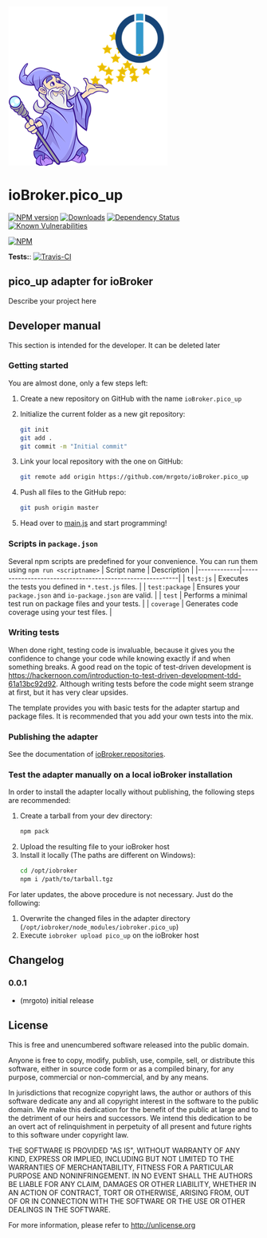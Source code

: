 ![Logo](admin/pico_up.png)
# ioBroker.pico_up

[![NPM version](http://img.shields.io/npm/v/iobroker.pico_up.svg)](https://www.npmjs.com/package/iobroker.pico_up)
[![Downloads](https://img.shields.io/npm/dm/iobroker.pico_up.svg)](https://www.npmjs.com/package/iobroker.pico_up)
[![Dependency Status](https://img.shields.io/david/mrgoto/iobroker.pico_up.svg)](https://david-dm.org/mrgoto/iobroker.pico_up)
[![Known Vulnerabilities](https://snyk.io/test/github/mrgoto/ioBroker.pico_up/badge.svg)](https://snyk.io/test/github/mrgoto/ioBroker.pico_up)

[![NPM](https://nodei.co/npm/iobroker.pico_up.png?downloads=true)](https://nodei.co/npm/iobroker.pico_up/)

**Tests:**: [![Travis-CI](http://img.shields.io/travis/mrgoto/ioBroker.pico_up/master.svg)](https://travis-ci.org/mrgoto/ioBroker.pico_up)

## pico_up adapter for ioBroker

Describe your project here

## Developer manual
This section is intended for the developer. It can be deleted later

### Getting started

You are almost done, only a few steps left:
1. Create a new repository on GitHub with the name `ioBroker.pico_up`
1. Initialize the current folder as a new git repository:  
	```bash
	git init
	git add .
	git commit -m "Initial commit"
	```
1. Link your local repository with the one on GitHub:  
	```bash
	git remote add origin https://github.com/mrgoto/ioBroker.pico_up
	```

1. Push all files to the GitHub repo:  
	```bash
	git push origin master
	```
1. Head over to [main.js](main.js) and start programming!

### Scripts in `package.json`
Several npm scripts are predefined for your convenience. You can run them using `npm run <scriptname>`
| Script name | Description                                              |
|-------------|----------------------------------------------------------|
| `test:js`   | Executes the tests you defined in `*.test.js` files.     |
| `test:package`    | Ensures your `package.json` and `io-package.json` are valid. |
| `test` | Performs a minimal test run on package files and your tests. |
| `coverage` | Generates code coverage using your test files. |

### Writing tests
When done right, testing code is invaluable, because it gives you the 
confidence to change your code while knowing exactly if and when 
something breaks. A good read on the topic of test-driven development 
is https://hackernoon.com/introduction-to-test-driven-development-tdd-61a13bc92d92. 
Although writing tests before the code might seem strange at first, but it has very 
clear upsides.

The template provides you with basic tests for the adapter startup and package files.
It is recommended that you add your own tests into the mix.

### Publishing the adapter
See the documentation of [ioBroker.repositories](https://github.com/ioBroker/ioBroker.repositories#requirements-for-adapter-to-get-added-to-the-latest-repository).

### Test the adapter manually on a local ioBroker installation
In order to install the adapter locally without publishing, the following steps are recommended:
1. Create a tarball from your dev directory:  
	```bash
	npm pack
	```
1. Upload the resulting file to your ioBroker host
1. Install it locally (The paths are different on Windows):
	```bash
	cd /opt/iobroker
	npm i /path/to/tarball.tgz
	```

For later updates, the above procedure is not necessary. Just do the following:
1. Overwrite the changed files in the adapter directory (`/opt/iobroker/node_modules/iobroker.pico_up`)
1. Execute `iobroker upload pico_up` on the ioBroker host

## Changelog

### 0.0.1
* (mrgoto) initial release

## License
This is free and unencumbered software released into the public domain.

Anyone is free to copy, modify, publish, use, compile, sell, or
distribute this software, either in source code form or as a compiled
binary, for any purpose, commercial or non-commercial, and by any
means.

In jurisdictions that recognize copyright laws, the author or authors
of this software dedicate any and all copyright interest in the
software to the public domain. We make this dedication for the benefit
of the public at large and to the detriment of our heirs and
successors. We intend this dedication to be an overt act of
relinquishment in perpetuity of all present and future rights to this
software under copyright law.

THE SOFTWARE IS PROVIDED "AS IS", WITHOUT WARRANTY OF ANY KIND,
EXPRESS OR IMPLIED, INCLUDING BUT NOT LIMITED TO THE WARRANTIES OF
MERCHANTABILITY, FITNESS FOR A PARTICULAR PURPOSE AND NONINFRINGEMENT.
IN NO EVENT SHALL THE AUTHORS BE LIABLE FOR ANY CLAIM, DAMAGES OR
OTHER LIABILITY, WHETHER IN AN ACTION OF CONTRACT, TORT OR OTHERWISE,
ARISING FROM, OUT OF OR IN CONNECTION WITH THE SOFTWARE OR THE USE OR
OTHER DEALINGS IN THE SOFTWARE.

For more information, please refer to <http://unlicense.org>